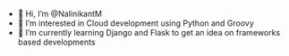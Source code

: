 - 👋 Hi, I’m @NalinikantM
- 👀 I’m interested in Cloud development using Python and Groovy
- 🌱 I’m currently learning Django and Flask to get an idea on frameworks based developments

<!---
NalinikantM/NalinikantM is a ✨ special ✨ repository because its `README.md` (this file) appears on your GitHub profile.
You can click the Preview link to take a look at your changes.
--->
